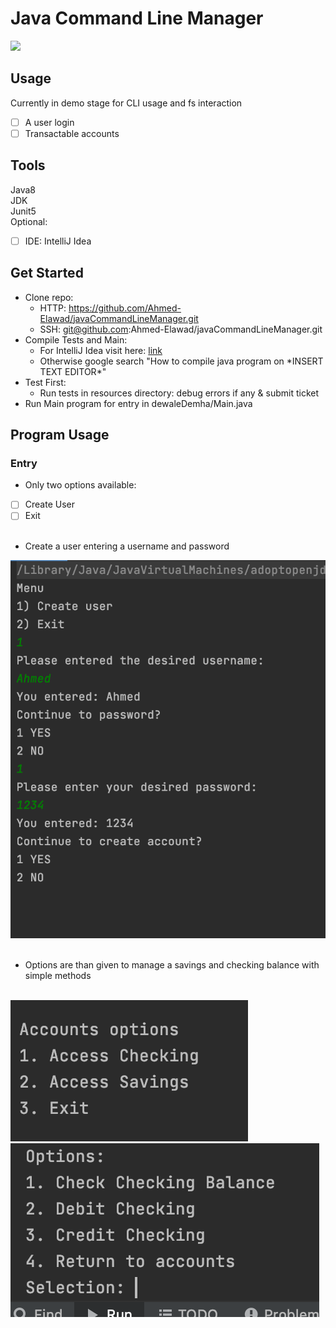 <div>
  <h1>Java Command Line Manager</h1>
</div>
<img src="https://img.shields.io/github/languages/top/Ahmed-Elawad/javaCommandLineManager" />

## Usage
Currently in demo stage for CLI usage and fs interaction
- [ ] A user login
- [ ] Transactable accounts

## Tools
Java8<br/>
JDK<br/>
Junit5<br/>
Optional:
- [ ] IDE: IntelliJ Idea

## Get Started
- Clone repo:
  - HTTP: https://github.com/Ahmed-Elawad/javaCommandLineManager.git
  - SSH: git@github.com:Ahmed-Elawad/javaCommandLineManager.git
- Compile Tests and Main:
  - For IntelliJ Idea visit here: [link](https://www.jetbrains.com/help/idea/performing-tests.html)
  - Otherwise google search "How to compile java program on \*INSERT TEXT EDITOR\*"
- Test First:
  - Run tests in resources directory: debug errors if any & submit ticket
- Run Main program for entry in dewaleDemha/Main.java



## Program Usage
### Entry
- Only two options available:
- [ ] Create User
- [ ] Exit<br /><br/>

- Create a user entering a username and password
<img src="https://github.com/Ahmed-Elawad/javaCommandLineManager/blob/master/Assets/EntrySteps.png" />
<br /><br/>

- Options are than given to manage a savings and checking balance with simple methods
<br />
<img src="https://github.com/Ahmed-Elawad/javaCommandLineManager/blob/master/Assets/optionsForAccounts.png" />
<img src="https://github.com/Ahmed-Elawad/javaCommandLineManager/blob/master/Assets/accountMethods.png" />
